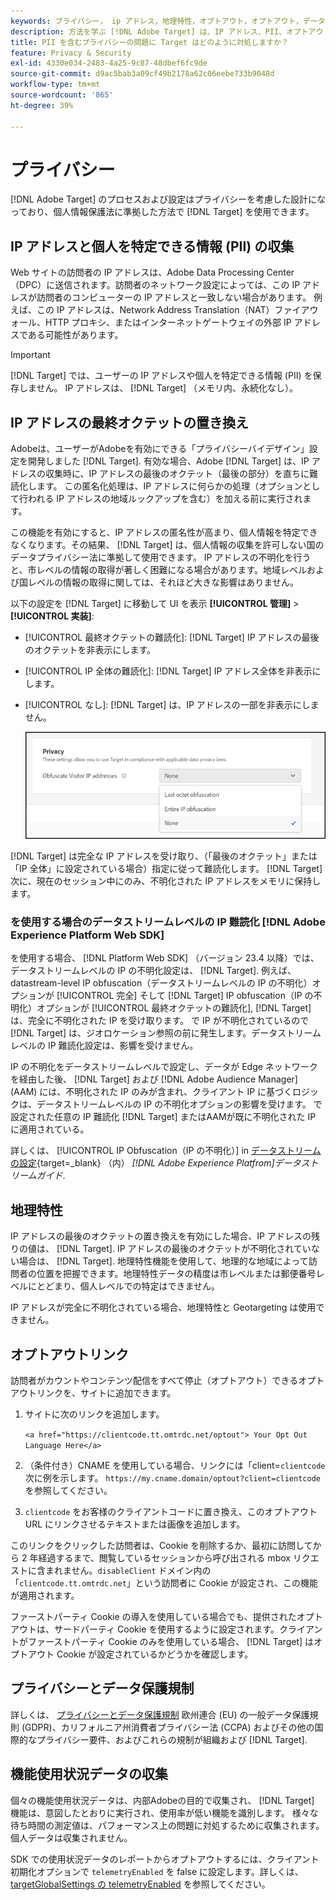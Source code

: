 ```yaml
---
keywords: プライバシー， ip アドレス，地理特性，オプトアウト，オプトアウト，データプライバシー，政府規制，規制， gdpr, ccpa，プライバシー，個人を特定できる情報， PII
description: 方法を学ぶ [!DNL Adobe Target] は、IP アドレス、PII、オプトアウト手順の収集と処理を含む、適用されるデータプライバシー法に準拠しています。
title: PII を含むプライバシーの問題に Target はどのように対処しますか？
feature: Privacy & Security
exl-id: 4330e034-2483-4a25-9c87-48dbef6fc9de
source-git-commit: d9ac5bab3a09cf49b2178a62c06eebe733b9048d
workflow-type: tm+mt
source-wordcount: '865'
ht-degree: 39%

---
```


# プライバシー

[!DNL Adobe Target] のプロセスおよび設定はプライバシーを考慮した設計になっており、個人情報保護法に準拠した方法で [!DNL Target] を使用できます。

## IP アドレスと個人を特定できる情報 (PII) の収集

Web サイトの訪問者の IP アドレスは、Adobe Data Processing Center（DPC）に送信されます。訪問者のネットワーク設定によっては、この IP アドレスが訪問者のコンピューターの IP アドレスと一致しない場合があります。 例えば、この IP アドレスは、Network Address Translation（NAT）ファイアウォール、HTTP プロキシ、またはインターネットゲートウェイの外部 IP アドレスである可能性があります。

>[!IMPORTANT]
>
>[!DNL Target] では、ユーザーの IP アドレスや個人を特定できる情報 (PII) を保存しません。 IP アドレスは、 [!DNL Target] （メモリ内、永続化なし）。

## IP アドレスの最終オクテットの置き換え

Adobeは、ユーザーがAdobeを有効にできる「プライバシーバイデザイン」設定を開発しました [!DNL Target]. 有効な場合、Adobe [!DNL Target] は、IP アドレスの収集時に、IP アドレスの最後のオクテット（最後の部分）を直ちに難読化します。 この匿名化処理は、IP アドレスに何らかの処理（オプションとして行われる IP アドレスの地域ルックアップを含む）を加える前に実行されます。

この機能を有効にすると、IP アドレスの匿名性が高まり、個人情報を特定できなくなります。その結果、 [!DNL Target] は、個人情報の収集を許可しない国のデータプライバシー法に準拠して使用できます。 IP アドレスの不明化を行うと、市レベルの情報の取得が著しく困難になる場合があります。地域レベルおよび国レベルの情報の取得に関しては、それほど大きな影響はありません。

以下の設定を [!DNL Target] に移動して UI を表示 **[!UICONTROL 管理]** > **[!UICONTROL 実装]**:

* [!UICONTROL 最終オクテットの難読化]: [!DNL Target] IP アドレスの最後のオクテットを非表示にします。
* [!UICONTROL IP 全体の難読化]: [!DNL Target] IP アドレス全体を非表示にします。
* [!UICONTROL なし]: [!DNL Target] は、IP アドレスの一部を非表示にしません。

  ![obfuscate-ip-options](assets/obfuscate-ip.png)

[!DNL Target] は完全な IP アドレスを受け取り、（「最後のオクテット」または「IP 全体」に設定されている場合）指定に従って難読化します。 [!DNL Target] 次に、現在のセッション中にのみ、不明化された IP アドレスをメモリに保持します。

### を使用する場合のデータストリームレベルの IP 難読化 [!DNL Adobe Experience Platform Web SDK]

を使用する場合、 [!DNL Platform Web SDK] （バージョン 23.4 以降）では、データストリームレベルの IP の不明化設定は、 [!DNL Target]. 例えば、datastream-level IP obfuscation（データストリームレベルの IP の不明化）オプションが [!UICONTROL 完全] そして [!DNL Target] IP obfuscation（IP の不明化）オプションが [!UICONTROL 最終オクテットの難読化], [!DNL Target] は、完全に不明化された IP を受け取ります。 で IP が不明化されているので [!DNL Target] は、ジオロケーション参照の前に発生します。データストリームレベルの IP 難読化設定は、影響を受けません。

IP の不明化をデータストリームレベルで設定し、データが Edge ネットワークを経由した後、 [!DNL Target] および [!DNL Adobe Audience Manager] (AAM) には、不明化された IP のみが含まれ、クライアント IP に基づくロジックは、データストリームレベルの IP の不明化オプションの影響を受けます。 で設定された任意の IP 難読化 [!DNL Target] またはAAMが既に不明化された IP に適用されている。

詳しくは、 [!UICONTROL IP Obfuscation（IP の不明化）] in [データストリームの設定](https://experienceleague.adobe.com/docs/experience-platform/datastreams/configure.html){target=_blank} （内） *[!DNL Adobe Experience Platfrom]データストリームガイド*.

## 地理特性

IP アドレスの最後のオクテットの置き換えを有効にした場合、IP アドレスの残りの値は、 [!DNL Target]. IP アドレスの最後のオクテットが不明化されていない場合は、 [!DNL Target]. 地理特性機能を使用して、地理的な地域によって訪問者の位置を把握できます。地理特性データの精度は市レベルまたは郵便番号レベルにとどまり、個人レベルでの特定はできません。

IP アドレスが完全に不明化されている場合、地理特性と Geotargeting は使用できません。

## オプトアウトリンク

訪問者がカウントやコンテンツ配信をすべて停止（オプトアウト）できるオプトアウトリンクを、サイトに追加できます。

1. サイトに次のリンクを追加します。

   `<a href="https://clientcode.tt.omtrdc.net/optout"> Your Opt Out Language Here</a>`

1. （条件付き）CNAME を使用している場合、リンクには「client=`clientcode` 次に例を示します。
   `https://my.cname.domain/optout?client=clientcode` を参照してください。

1. `clientcode` をお客様のクライアントコードに置き換え、このオプトアウト URL にリンクさせるテキストまたは画像を追加します。

このリンクをクリックした訪問者は、Cookie を削除するか、最初に訪問してから 2 年経過するまで、閲覧しているセッションから呼び出される mbox リクエストに含まれません。`disableClient` ドメイン内の「`clientcode.tt.omtrdc.net`」という訪問者に Cookie が設定され、この機能が適用されます。

ファーストパーティ Cookie の導入を使用している場合でも、提供されたオプトアウトは、サードパーティ Cookie を使用するように設定されます。クライアントがファーストパーティ Cookie のみを使用している場合、 [!DNL Target] はオプトアウト Cookie が設定されているかどうかを確認します。

## プライバシーとデータ保護規制

詳しくは、 [プライバシーとデータ保護規制](/help/dev/before-implement/privacy/cmp-privacy-and-general-data-protection-regulation.md) 欧州連合 (EU) の一般データ保護規則 (GDPR)、カリフォルニア州消費者プライバシー法 (CCPA) およびその他の国際的なプライバシー要件、およびこれらの規制が組織および [!DNL Target].

## 機能使用状況データの収集

個々の機能使用状況データは、内部Adobeの目的で収集され、 [!DNL Target] 機能は、意図したとおりに実行され、使用率が低い機能を識別します。 様々な待ち時間の測定値は、パフォーマンス上の問題に対処するために収集されます。個人データは収集されません。 

SDK での使用状況データのレポートからオプトアウトするには、クライアント初期化オプションで `telemetryEnabled` を false に設定します。詳しくは、[targetGlobalSettings の telemetryEnabled](/help/dev/implement/client-side/atjs/atjs-functions/targetglobalsettings.md#telemetryenabled) を参照してください。
